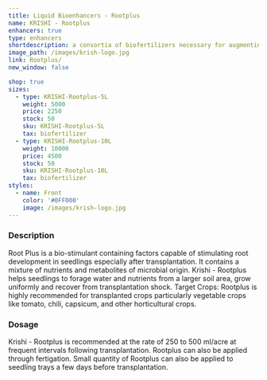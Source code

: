 ```yaml
---
title: Liquid Bioenhancers - Rootplus
name: KRISHI - Rootplus
enhancers: true
type: enhancers
shortdescription: a consortia of biofertilizers necessary for augmenting vegetative growth of mulberry
image_path: /images/krish-logo.jpg
link: Rootplus/
new_window: false

shop: true
sizes:
  - type: KRISHI-Rootplus-5L
    weight: 5000
    price: 2250
    stock: 50
    sku: KRISHI-Rootplus-5L
    tax: biofertilizer
  - type: KRISHI-Rootplus-10L
    weight: 10000
    price: 4500
    stock: 50
    sku: KRISHI-Rootplus-10L
    tax: biofertilizer
styles:
  - name: Front
    color: '#0FF000'
    image: /images/krish-logo.jpg
---
```

### Description
Root Plus is a bio-stimulant containing factors capable of stimulating root development in
seedlings especially after transplantation. It contains a mixture of nutrients and metabolites of
microbial origin. Krishi - Rootplus helps seedlings to forage water and nutrients from a larger
soil area, grow uniformly and recover from transplantation shock.
Target Crops: Rootplus is highly recommended for transplanted crops particularly vegetable
crops like tomato, chili, capsicum, and other horticultural crops.

### Dosage
Krishi - Rootplus is recommended at the rate of 250 to 500
ml/acre at frequent intervals following transplantation. Rootplus can also be applied through
fertigation. Small quantity of Rootplus can also be applied to seedling trays a few days before
transplantation.
